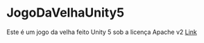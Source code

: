 # JogoDaVelhaUnity5

Este é um jogo da velha feito Unity 5 sob a licença Apache v2 [Link](http://www.apache.org/licenses/LICENSE-2.0.html "Apache 2")
